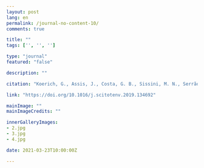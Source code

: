 ```yaml
---
layout: post
lang: en
permalink: /journal-no-content-10/
comments: true

title: ""
tags: ['', '', '']

type: "journal"
featured: "false"

description: ""

citation: "Koerich, G., Assis, J., Costa, G. B., Sissini, M. N., Serrão, E. A., Rörig, L. R., et al. (2019). How experimental physiology and ecological niche modelling can inform the management of marine bioinvasions? Science of the Total Environment, 134692."

link: "https://doi.org/10.1016/j.scitotenv.2019.134692"

mainImage: ""
mainImageCredits: ""

innerGalleryImages:
- 2.jpg
- 3.jpg
- 4.jpg

date: 2021-03-23T10:00:00Z

---
```

